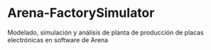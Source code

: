 # Arena-FactorySimulator
Modelado, simulación y análisis de planta de producción de placas electrónicas en software de Arena
